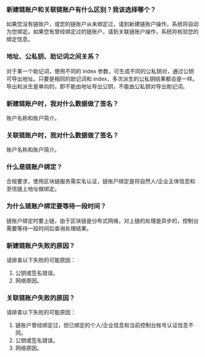 
### 新建链账户和关联链账户有什么区别？我该选择哪个？
如果您没有链账户，或您的链账户从未绑定过，请到新建链账户操作，系统将自动为您绑定。如果您有曾经绑定过的链账户，请到关联链账户操作，系统将核验您的绑定信息。

### 地址、公私钥、助记词之间关系？
对于某一个助记词，使用不同的 index 参数，可生成不同的公私钥对，通过公钥可导出地址。只要是相同的助记词和 index，多次派生的公私钥结果都会是一样。导出和派生是单向的，即不能由地址导出公钥，不能由公私钥对导出助记词。

### 新建链账户时，我对什么数据做了签名？
账户名称和账户简介。

### 关联链账户时，我对什么数据做了签名？
账户名称和账户简介。

### 什么是链账户绑定？
合规要求，使用区块链服务需实名认证，链账户绑定是将自然人/企业主体信息和至信链上地址做绑定。

### 为什么链账户绑定要等待一段时间？
链账户绑定时要上链，由于区块链是分布式网络，对上链的处理是异步的，控制台需要等待一段时间后查询处理结果。

### 新建链账户失败的原因？
请排查以下失败的可能原因：
1. 公钥或签名错误。
2. 网络原因。

### 关联链账户失败的原因？
请排查以下失败的可能原因：
1. 链账户曾经绑定过，但已绑定的个人/企业信息和当前控制台账号认证信息不同。
2. 公钥或签名错误。
3. 网络原因。

